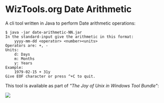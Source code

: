 # WizTools.org Date Arithmetic

A cli tool written in Java to perform Date arithmetic operations:

    $ java -jar date-arithmetic-NN.jar
    In the standard-input give the arithmetic in this format:
        yyyy-mm-dd <operator> <number><units>
    Operators are: +, -
    Units:
        d: Days
        m: Months
        y: Years
    Example:
        1979-02-15 + 31y
    Give EOF character or press ^+C to quit.

This tool is available as part of _"The Joy of Unix in Windows Tool Bundle"_:

[![](http://static.wiztools.org/wiztools-cli-tools.png)](http://cli-bundle.wiztools.org/)
